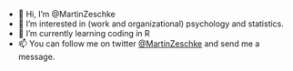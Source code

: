 - 👋 Hi, I’m @MartinZeschke
- 👀 I’m interested in (work and organizational) psychology and statistics.
- 🌱 I’m currently learning coding in R
- 📫 You can follow me on twitter <a href="https://twitter.com/MartinZeschke">@MartinZeschke</a> and send me a message.
